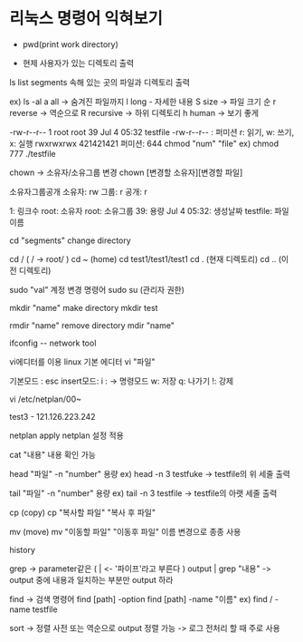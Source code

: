 # 리눅스 명령어 익혀보기

* pwd(print work directory)
- 현제 사용자가 있는 디렉토리 출력

ls
list segments
속해 있는 곳의 파일과 디렉토리 출력

ex) ls -al
a all -> 숨겨진 파일까지
l long - 자세한 내용
S size -> 파일 크기 순
r reverse -> 역순으로
R recursive -> 하위 디렉토리
h human -> 보기 좋게

-rw-r--r-- 1 root  root    39 Jul  4 05:32 testfile
-rw-r--r-- : 퍼미션
r: 읽기, w: 쓰기, x: 실행
rwxrwxrwx
421421421
퍼미션: 644
chmod "num" "file"
ex) chmod 777 ./testfile

chown -> 소유자/소유그룹 변경
chown [변경할 소유자][변경할 파일]

소유자그룹공개
소유자: rw
그룹: r
공개: r

1: 링크수
root: 소유자
root: 소유그룹
39: 용량
Jul  4 05:32: 생성날짜
testfile: 파일 이름

cd "segments"
change directory

cd / ( / -> root/ )
cd ~ (home)
cd test1/test1/test1
cd . (현재 디렉토리)
cd .. (이전 디렉토리)

sudo "val"
계정 변경 명령어
sudo su (관리자 권한)

mkdir "name"
make directory
mkdir test

rmdir "name"
remove directory
mdir "name"

ifconfig -- network tool

vi에디터를 이용
linux 기본 에디터
vi "파일"

기본모드 : esc
insert모드: i
: -> 명령모드
w: 저장
q: 나가기
!: 강제

vi /etc/netplan/00~

test3 - 121.126.223.242

netplan apply
netplan 설정 적용

cat "내용"
내용 확인 가능

head "파일"
-n "number" 용량
ex) head -n 3 testfuke -> testfile의 위 세줄 출력

tail "파일"
-n "number" 용량
ex) tail -n 3 testfile -> testfile의 아랫 세줄 출력

cp (copy)
cp "복사할 파일" "복사 후 파일"

mv (move)
mv "이동할 파일" "이동후 파일"
이름 변경으로 종종 사용

history

grep -> parameter같은
( | <- '파이프'라고 부른다 )
output | grep "내용"
-> output 중에 내용과 일치하는 부분만 output 하라

find -> 검색 명령어
find [path] -option 
find [path] -name "이름" 
ex) find / -name testfile

sort -> 정렬
사전 또는 역순으로 output 정렬 가능 -> 로그 전처리 할 때 주로 사용

